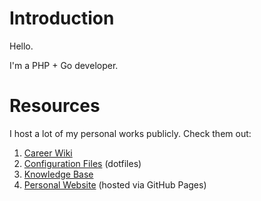 # Introduction

Hello.

I'm a PHP + Go developer.

# Resources

I host a lot of my personal works publicly. Check them out:

1. [Career Wiki](https://github.com/ganiulis/ganiulis/wiki)
2. [Configuration Files](https://github.com/ganiulis/dotfiles) (dotfiles)
3. [Knowledge Base](https://github.com/ganiulis/knowledge-base)
4. [Personal Website](https://ganiulis.github.io) (hosted via GitHub Pages)

